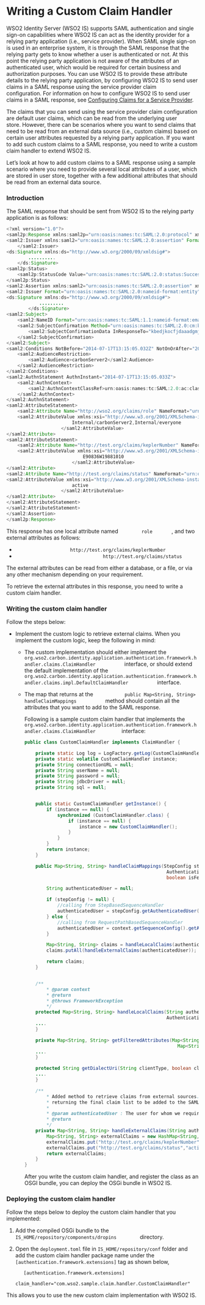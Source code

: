 # Writing a Custom Claim Handler

WSO2 Identity Server (WSO2 IS) supports SAML authentication and single
sign-on capabilities where WSO2 IS can act as the identity provider for
a relying party application (i.e., service provider). When SAML single
sign-on is used in an enterprise system, it is through the SAML response
that the relying party gets to know whether a user is authenticated or
not. At this point the relying party application is not aware of the
attributes of an authenticated user, which would be required for certain
business and authorization purposes. You can use WSO2 IS to provide
these attribute details to the relying party application, by configuring
WSO2 IS to send user claims in a SAML response using the service
provider claim configuration. For information on how to configure WSO2
IS to send user claims in a SAML response, see [Configuring Claims for a
Service Provider](../../learn/configuring-claims-for-a-service-provider).

The claims that you can send using the service provider claim
configuration are default user claims, which can be read from the
underlying user store. However, there can be scenarios where you want to
send claims that need to be read from an external data source (i.e.,
custom claims) based on certain user attributes requested by a relying
party application. If you want to add such custom claims to a SAML
response, you need to write a custom claim handler to extend WSO2 IS.

Let’s look at how to add custom claims to a SAML response using a sample
scenario where you need to provide several local attributes of a user,
which are stored in user store, together with a few additional
attributes that should be read from an external data source.

### Introduction

The SAML response that should be sent from WSO2 IS to the relying party
application is as follows:

``` java
<?xml version="1.0"?>
<saml2p:Response xmlns:saml2p="urn:oasis:names:tc:SAML:2.0:protocol" xmlns:xs="http://www.w3.org/2001/XMLSchema" Destination="https://localhost:9444/acs" ID="faibaccbcepemkackalbbjkihlegenhhigcdjbjk" InResponseTo="kbedjkocfjdaaadgmjeipbegnclbelfffbpbophe" IssueInstant="2014-07-17T13:15:05.032Z" Version="2.0">
<saml2:Issuer xmlns:saml2="urn:oasis:names:tc:SAML:2.0:assertion" Format="urn:oasis:names:tc:SAML:2.0:nameid-format:entity">localhost
    </saml2:Issuer>
<ds:Signature xmlns:ds="http://www.w3.org/2000/09/xmldsig#">
        ..........
    </ds:Signature>
<saml2p:Status>
    <saml2p:StatusCode Value="urn:oasis:names:tc:SAML:2.0:status:Success"/>
</saml2p:Status>
<saml2:Assertion xmlns:saml2="urn:oasis:names:tc:SAML:2.0:assertion" xmlns:xs="http://www.w3.org/2001/XMLSchema" ID="phmbbieedpcfdhcignelnepkemobepgaaipbjjdk" IssueInstant="2014-07-17T13:15:05.032Z" Version="2.0">
<saml2:Issuer Format="urn:oasis:names:tc:SAML:2.0:nameid-format:entity">localhost</saml2:Issuer>
<ds:Signature xmlns:ds="http://www.w3.org/2000/09/xmldsig#">
            .........
        </ds:Signature>
<saml2:Subject>
    <saml2:NameID Format="urn:oasis:names:tc:SAML:1.1:nameid-format:emailAddress">Administrator</saml2:NameID>
    <saml2:SubjectConfirmation Method="urn:oasis:names:tc:SAML:2.0:cm:bearer">
        <saml2:SubjectConfirmationData InResponseTo="kbedjkocfjdaaadgmjeipbegnclbelfffbpbophe" NotOnOrAfter="2014-07-17T13:20:05.032Z" Recipient="https://localhost:9444/acs"/>
    </saml2:SubjectConfirmation>
</saml2:Subject>
<saml2:Conditions NotBefore="2014-07-17T13:15:05.032Z" NotOnOrAfter="2014-07-17T13:20:05.032Z">
    <saml2:AudienceRestriction>
        <saml2:Audience>carbonServer2</saml2:Audience>
    </saml2:AudienceRestriction>
</saml2:Conditions>
<saml2:AuthnStatement AuthnInstant="2014-07-17T13:15:05.033Z">
    <saml2:AuthnContext>
        <saml2:AuthnContextClassRef>urn:oasis:names:tc:SAML:2.0:ac:classes:Password</saml2:AuthnContextClassRef>
    </saml2:AuthnContext>
</saml2:AuthnStatement>
<saml2:AttributeStatement>
    <saml2:Attribute Name="http://wso2.org/claims/role" NameFormat="urn:oasis:names:tc:SAML:2.0:attrname-format:basic">
    <saml2:AttributeValue xmlns:xsi="http://www.w3.org/2001/XMLSchema-instance" xsi:type="xs:string">
                        Internal/carbonServer2,Internal/everyone
                    </saml2:AttributeValue>
</saml2:Attribute>
<saml2:AttributeStatement>
    <saml2:Attribute Name="http://test.org/claims/keplerNumber" NameFormat="urn:oasis:names:tc:SAML:2.0:attrname-format:basic">
    <saml2:AttributeValue xmlns:xsi="http://www.w3.org/2001/XMLSchema-instance" xsi:type="xs:string">
                            E90836W19881010
                        </saml2:AttributeValue>
</saml2:Attribute>
<saml2:Attribute Name="http://test.org/claims/status" NameFormat="urn:oasis:names:tc:SAML:2.0:attrname-format:basic">
<saml2:AttributeValue xmlns:xsi="http://www.w3.org/2001/XMLSchema-instance" xsi:type="xs:string">
                        active
                    </saml2:AttributeValue>
</saml2:Attribute>
</saml2:AttributeStatement>
</saml2:AttributeStatement>
</saml2:Assertion>
</saml2p:Response>
```

This response has one local attribute named `         role        `,
and two external attributes as follows:

-   `                     http://test.org/claims/keplerNumber                   `
-   `                                 http://test.org/claims/status                              `

The external attributes can be read from either a database, or a file, or via any other mechanism depending on your requirement.

To retrieve the external attributes in this response, you need to write
a custom claim handler.

### Writing the custom claim handler

Follow the steps below:

-   Implement the custom logic to retrieve external claims. When you
    implement the custom logic, keep the following in mind:

    -   The custom implementation should either implement the
        `            org.wso2.carbon.identity.application.authentication.framework.handler.claims.ClaimHandler           `
        interface, or should extend the default implementation of the
        `            org.wso2.carbon.identity.application.authentication.framework.handler.claims.impl.DefaultClaimHandler           `
        interface.
    -   The map that returns at the
        `            public Map<String, String> handleClaimMappings           `
        method should contain all the attributes that you want to add to
        the SAML response.

        Following is a sample custom claim handler that implements the
        `           org.wso2.carbon.identity.application.authentication.framework.handler.claims.ClaimHandler          `
        interface:

        ``` java
        public class CustomClaimHandler implements ClaimHandler {

            private static Log log = LogFactory.getLog(CustomClaimHandler.class);
            private static volatile CustomClaimHandler instance;
            private String connectionURL = null;
            private String userName = null;
            private String password = null;
            private String jdbcDriver = null;
            private String sql = null;


            public static CustomClaimHandler getInstance() {
                if (instance == null) {
                    synchronized (CustomClaimHandler.class) {
                        if (instance == null) {
                            instance = new CustomClaimHandler();
                        }
                    }
                }
                return instance;
            }

            public Map<String, String> handleClaimMappings(StepConfig stepConfig,
                                                            AuthenticationContext context, Map<String, String> remoteAttributes,
                                                            boolean isFederatedClaims) throws FrameworkException {

                String authenticatedUser = null;

                if (stepConfig != null) {
                    //calling from StepBasedSequenceHandler
                    authenticatedUser = stepConfig.getAuthenticatedUser();
                } else {
                    //calling from RequestPathBasedSequenceHandler
                    authenticatedUser = context.getSequenceConfig().getAuthenticatedUser();
                }

                Map<String, String> claims = handleLocalClaims(authenticatedUser, context);
                claims.putAll(handleExternalClaims(authenticatedUser));

                return claims;
            }


            /**
                * @param context
                * @return
                * @throws FrameworkException
                */
            protected Map<String, String> handleLocalClaims(String authenticatedUser,
                                                            AuthenticationContext context) throws FrameworkException {
            ....
            }

            private Map<String, String> getFilteredAttributes(Map<String, String> allAttributes,
                                                                Map<String, String> requestedClaimMappings, boolean isStandardDialect) {
            ....
            }

            protected String getDialectUri(String clientType, boolean claimMappingDefined) {
            ....
            }

            /**
                * Added method to retrieve claims from external sources. The results will be merged to the local claims when
                * returning the final claim list to be added to the SAML response that is sent back to the SP.
                *
                * @param authenticatedUser : The user for whom we require claim values
                * @return
                */
            private Map<String, String> handleExternalClaims(String authenticatedUser) throws FrameworkException {
                Map<String, String> externalClaims = new HashMap<String, String>();
                externalClaims.put("http://test.org/claims/keplerNumber","E90836W19881010");
                externalClaims.put("http://test.org/claims/status","active");
                return externalClaims;
            }
        }
        ```

        After you write the custom claim handler, and register the class as
        an OSGI bundle, you can deploy the OSGi bundle in WSO2 IS.

### Deploying the custom claim handler

Follow the steps below to deploy the custom claim handler that you
implemented:

1.  Add the compiled OSGi bundle to the
    `          IS_HOME/repository/components/dropins         `
    directory.
2.  Open the ` deployment.toml ` file in ` IS_HOME/repository/conf ` folder and add the custom claim handler package name under the `[authentication.framework.extensions]` tag as shown below,
    
    ```$xslt
       [authentication.framework.extensions] 
        claim_handler="com.wso2.sample.claim.handler.CustomClaimHandler"
    ```
    
This allows you to use the new custom claim implementation with WSO2 IS.
